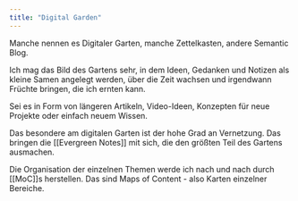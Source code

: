 ```yaml
---
title: "Digital Garden"
---
```


Manche nennen es Digitaler Garten, manche Zettelkasten, andere Semantic Blog. 

Ich mag das Bild des Gartens sehr, in dem Ideen, Gedanken und Notizen als kleine Samen angelegt werden, über die Zeit wachsen und irgendwann Früchte bringen, die ich ernten kann. 

Sei es in Form von längeren Artikeln, Video-Ideen, Konzepten für neue Projekte oder einfach neuem Wissen. 

Das besondere am digitalen Garten ist der hohe Grad an Vernetzung. Das bringen die [[Evergreen Notes]] mit sich, die den größten Teil des Gartens ausmachen. 

Die Organisation der einzelnen Themen werde ich nach und nach durch [[MoC]]s herstellen. Das sind Maps of Content - also Karten einzelner Bereiche. 